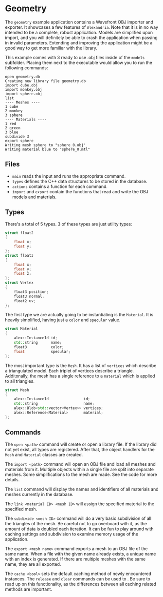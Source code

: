 # Geometry

The `geometry` example application contains a Wavefront OBJ importer and exporter. It showcases a few features of `Alexandria`. Note that it is in no way intended to be a complete, robust application. Models are simplified upon import, and you will definitely be able to crash the application when passing in invalid parameters. Extending and improving the application might be a good way to get more familiar with the library.

This example comes with 3 ready to use .obj files inside of the `models` subfolder. Placing them next to the executable would allow you to run the following commands:

```
open geometry.db
Creating new library file geometry.db
import cube.obj
import monkey.obj
import sphere.obj
list
---- Meshes ----
1 cube
2 monkey
3 sphere
---- Materials ----
1 red
2 green
3 blue
subdivide 3
export sphere
Writing mesh sphere to "sphere_0.obj"
Writing material blue to "sphere_0.mtl"
```

## Files

* `main` reads the input and runs the appropriate command.
* `types` defines the C++ data structures to be stored in the database.
* `actions` contains a function for each command.
* `import` and `export` contain the functions that read and write the OBJ models and materials.

## Types

There's a total of 5 types. 3 of these types are just utility types:

```cpp
struct float2
{
    float x;
    float y;
};
struct float3
{
    float x;
    float y;
    float z;
};
struct Vertex
{
    float3 position;
    float3 normal;
    float2 uv;
};
```

The first type we are actually going to be instantiating is the `Material`. It is heavily simplified, having just a `color` and `specular` value.

```cpp
struct Material
{
    alex::InstanceId id;
    std::string      name;
    float3           color;
    float            specular;
};
```

The most important type is the `Mesh`. It has a list of `vertices` which describe a triangulated model. Each triplet of vertices describe a triangle. Additonally, the mesh has a single reference to a `material` which is applied to all triangles.

```cpp
struct Mesh
{
    alex::InstanceId                id;
    std::string                     name;
    alex::Blob<std::vector<Vertex>> vertices;
    alex::Reference<Material>       material;
};
```

## Commands

The `open <path>` command will create or open a library file. If the library did not yet exist, all types are registered. After that, the object handlers for the `Mesh` and `Material` classes are created.

The `import <path>` command will open an OBJ file and load all meshes and materials from it. Multiple objects within a single file are split into separate meshes. Some simplifications to the mesh are made. See the code for more details.

The `list` command will display the names and identifiers of all materials and meshes currently in the database.

The `link <material ID> <mesh ID>` will assign the specified material to the specified mesh.

The `subdivide <mesh ID>` command will do a very basic subdivision of all the triangles of the mesh. Be careful not to go overboard with it, as the amount of data is doubled each iteration. It can be fun to play around with caching settings and subdivision to examine memory usage of the application.

The `export <mesh name>` command exports a mesh to an OBJ file of the same name. When a file with the given name already exists, a unique name with an index is generated. If there are multiple meshes with the same name, they are all exported. 

The `cache <bool>` sets the default caching method of newly encountered instances. The `release` and `clear` commands can be used to . Be sure to read up on this functionality, as the differences between all caching related methods are important.
